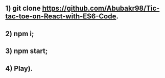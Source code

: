 ## 1) git clone https://github.com/Abubakr98/Tic-tac-toe-on-React-with-ES6-Code.
## 2) npm i;
## 3) npm start;
## 4) Play).
